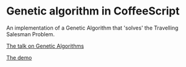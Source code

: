 # Genetic algorithm in CoffeeScript

An implementation of a Genetic Algorithm that 'solves' the Travelling Salesman Problem.

[The talk on Genetic Algorithms](janmonschke.com/Genetic-Algorithms/presentation)

[The demo](janmonschke.com/Genetic-Algorithms)